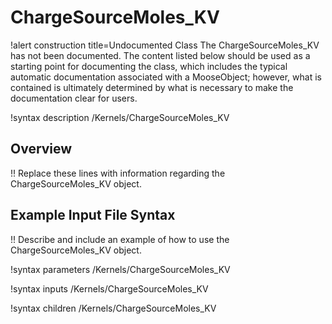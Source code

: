 # ChargeSourceMoles_KV

!alert construction title=Undocumented Class
The ChargeSourceMoles_KV has not been documented. The content listed below should be used as a starting point for
documenting the class, which includes the typical automatic documentation associated with a
MooseObject; however, what is contained is ultimately determined by what is necessary to make the
documentation clear for users.

!syntax description /Kernels/ChargeSourceMoles_KV

## Overview

!! Replace these lines with information regarding the ChargeSourceMoles_KV object.

## Example Input File Syntax

!! Describe and include an example of how to use the ChargeSourceMoles_KV object.

!syntax parameters /Kernels/ChargeSourceMoles_KV

!syntax inputs /Kernels/ChargeSourceMoles_KV

!syntax children /Kernels/ChargeSourceMoles_KV
